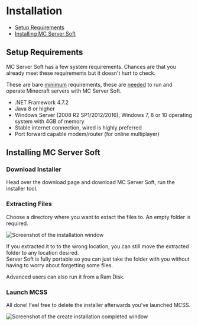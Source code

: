 # Installation

*   [Setup Requirements](#setup-requirements)
*   [Installing MC Server Soft](#installing-mc-server-soft)


## Setup Requirements

MC Server Soft has a few system requirements. Chances are that you already meet these requirements but it doesn't hurt to check.

These are bare <u>minimum</u> requirements, these are <u>needed</u> to run and operate Minecraft servers with MC Server Soft.

*   .NET Framework 4.7.2
*   Java 8 or higher
*   Windows Server (2008 R2 SP1/2012/2016), Windows 7, 8 or 10 operating system with 4GB of memory
*   Stable internet connection, wired is highly preferred
*   Port forward capable modem/router (for online multiplayer)

## Installing MC Server Soft

### Download Installer

Head over the download page and download MC Server Soft, run the installer tool.

### Extracting Files

Choose a directory where you want to extact the files to. An empty folder is required.

![Screenshot of the installation window](/docs/asset/11.x.x/installation_extract.png)

If you extracted it to to the wrong location, you can still move the extracted folder to any location desired.  
Server Soft is fully portable so you can just take the folder with you without having to worry about forgetting some files.

Advanced users can also run it from a Ram Disk.

### Launch MCSS

All done! Feel free to delete the installer afterwards you've launched MCSS.

![Screenshot of the create installation completed window](/docs/asset/11.x.x/installation_complete.png)
